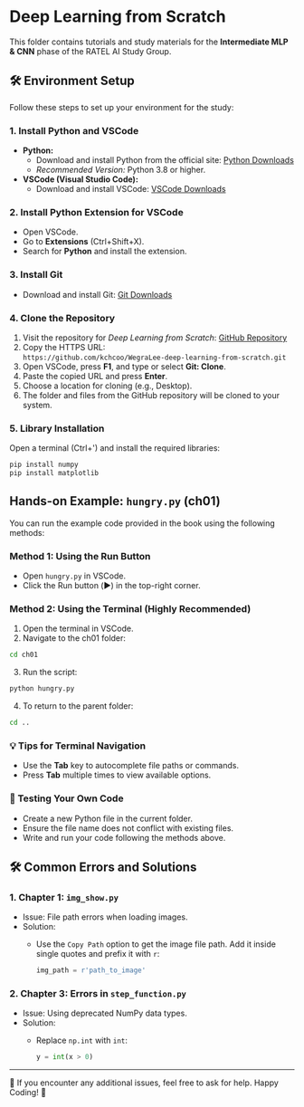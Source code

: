 # Deep Learning from Scratch

This folder contains tutorials and study materials for the **Intermediate MLP & CNN** phase of the RATEL AI Study Group. 

## 🛠️ Environment Setup

Follow these steps to set up your environment for the study:

### 1. Install Python and VSCode

- **Python:**
   - Download and install Python from the official site: [Python Downloads](https://www.python.org/downloads/)
   - *Recommended Version:* Python 3.8 or higher.
- **VSCode (Visual Studio Code):**
   - Download and install VSCode: [VSCode Downloads](https://code.visualstudio.com/)

### 2. Install Python Extension for VSCode

- Open VSCode.
- Go to **Extensions** (Ctrl+Shift+X).
- Search for **Python** and install the extension.

### 3. Install Git

- Download and install Git: [Git Downloads](https://git-scm.com/downloads)

### 4. Clone the Repository

1. Visit the repository for *Deep Learning from Scratch*: [GitHub Repository](https://github.com/kchcoo/WegraLee-deep-learning-from-scratch)
2. Copy the HTTPS URL:  
   `https://github.com/kchcoo/WegraLee-deep-learning-from-scratch.git`
3. Open VSCode, press **F1**, and type or select **Git: Clone**.
4. Paste the copied URL and press **Enter**.
5. Choose a location for cloning (e.g., Desktop).
6. The folder and files from the GitHub repository will be cloned to your system.

### 5. Library Installation

Open a terminal (Ctrl+') and install the required libraries:
```bash
pip install numpy
pip install matplotlib
```

## Hands-on Example: `hungry.py` (ch01)

You can run the example code provided in the book using the following methods:

### Method 1: Using the Run Button

- Open `hungry.py` in VSCode.
- Click the Run button (▶️) in the top-right corner.

### Method 2: Using the Terminal (Highly Recommended)

1. Open the terminal in VSCode.
2. Navigate to the ch01 folder:
```bash
cd ch01
```
3. Run the script:
```bash
python hungry.py
```
4. To return to the parent folder:
```bash
cd ..
```

### 💡 **Tips for Terminal Navigation**

- Use the **Tab** key to autocomplete file paths or commands.
- Press **Tab** multiple times to view available options.

### 📝 Testing Your Own Code

- Create a new Python file in the current folder.
- Ensure the file name does not conflict with existing files.
- Write and run your code following the methods above.

## 🛠️ Common Errors and Solutions

### 1. Chapter 1: `img_show.py`

- Issue: File path errors when loading images.
- Solution:
  - Use the `Copy Path` option to get the image file path. Add it inside single quotes and prefix it with `r`:
    
    ```python
    img_path = r'path_to_image'
    ```

### 2. Chapter 3: Errors in `step_function.py`

- Issue: Using deprecated NumPy data types.
- Solution:
   - Replace `np.int` with `int`:
     
     ```python
     y = int(x > 0)
     ```

---

📌 If you encounter any additional issues, feel free to ask for help. Happy Coding! 🚀
